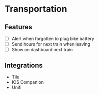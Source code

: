 # Transportation

## Features

- [ ] Alert when forgotten to plug bike battery
- [ ] Send hours for next train when leaving
- [ ] Show on dashboard next train

## Integrations

- Tile
- IOS Companion
- Unifi
